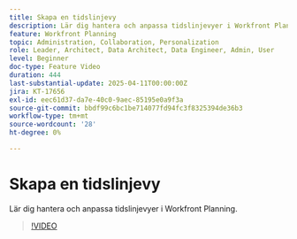```yaml
---
title: Skapa en tidslinjevy
description: Lär dig hantera och anpassa tidslinjevyer i Workfront Planning.
feature: Workfront Planning
topic: Administration, Collaboration, Personalization
role: Leader, Architect, Data Architect, Data Engineer, Admin, User
level: Beginner
doc-type: Feature Video
duration: 444
last-substantial-update: 2025-04-11T00:00:00Z
jira: KT-17656
exl-id: eec61d37-da7e-40c0-9aec-85195e0a9f3a
source-git-commit: bbdf99c6bc1be714077fd94fc3f8325394de36b3
workflow-type: tm+mt
source-wordcount: '28'
ht-degree: 0%

---
```


# Skapa en tidslinjevy

Lär dig hantera och anpassa tidslinjevyer i Workfront Planning.

>[!VIDEO](https://video.tv.adobe.com/v/3457601/?learn=on&enablevpops=1)
